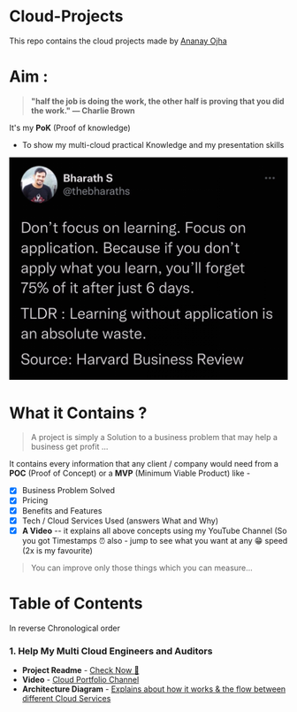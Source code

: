 # Cloud-Projects
This repo contains the cloud projects made by [Ananay Ojha](https://linkedin.com/in/ananay-ojha/)


# Aim :

> **"half the job is doing the work, the other half is proving that you did the work." — Charlie Brown**

 It's my **PoK** (Proof of knowledge) 
- To show my multi-cloud practical Knowledge and my presentation skills

![](https://raw.githubusercontent.com/Ananyojha/spare-images/main/image_326f8e75-c672-43a3-a1c4-77ae9598da5320211206_205729.jpg)
 
# What it Contains ?
> A project is simply a Solution to a business problem that may help a business get profit ... 

It contains every information that any client / company would need from a **POC** (Proof of Concept) or a **MVP** (Minimum Viable Product) like - 
- [x] Business Problem Solved
- [x] Pricing
- [x] Benefits and Features
- [x] Tech / Cloud Services Used (answers What and Why)
- [x] **A Video** -- it explains all above concepts using my YouTube Channel 
(So you got Timestamps ⏰ also - jump to see what you want at any 😁 speed (2x is my favourite)

> You can improve only those things which you can measure...

# Table of Contents 
In reverse Chronological order 

### 1. Help My Multi Cloud Engineers and Auditors

- **Project Readme** - [Check Now 🔎](https://github.com/Ananyojha/Cloud-Projects/blob/main/Multi-Cloud/AWS-SSO-AZURE-AD-CLOUDWATCH.md)
- **Video** - [Cloud Portfolio Channel](https://youtu.be/qcFXNt4lZKU)
- **Architecture Diagram** - [Explains about how it works & the flow between different Cloud Services](https://raw.githubusercontent.com/Ananyojha/spare-images/f13100a39d1874fa5eabb33fd8a287dbe1c5178d/aws-sso.jpg)
